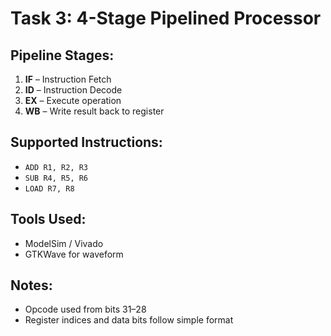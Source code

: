 # Task 3: 4-Stage Pipelined Processor

## Pipeline Stages:
1. **IF** – Instruction Fetch
2. **ID** – Instruction Decode
3. **EX** – Execute operation
4. **WB** – Write result back to register

## Supported Instructions:
- `ADD R1, R2, R3`
- `SUB R4, R5, R6`
- `LOAD R7, R8`

## Tools Used:
- ModelSim / Vivado
- GTKWave for waveform

## Notes:
- Opcode used from bits 31–28
- Register indices and data bits follow simple format
